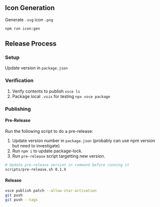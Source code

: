 ## Icon Generation

Generate `.svg` icon `.png`

```sh
npm run icon:gen
```

## Release Process

### Setup

Update version in `package.json`

### Verification

1. Verify contents to publish `vsce ls`
1. Package local `.vsix` for testing `npx vsce package`

### Publishing

#### Pre-Release

Run the following script to do a pre-release:

1. Update version number in `package.json` (probably can use npm version but need to investigate)
1. Run `npm i` to update package-lock.
1. Run `pre-release` script targetting new version.

```sh
# Update pre-release version in command before running it
scripts/pre-release.sh 0.1.X
```

#### Release

```sh
vsce publish patch --allow-star-activation
git push
git push --tags
```

